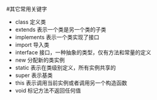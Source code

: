 #其它常用关键字

- class	定义类
- extends	表示一个类是另一个类的子类
- implements	表示一个类实现了接口
- import	导入类
- interface	接口，一种抽象的类型，仅有方法和常量的定义
- new	分配新的类实例
- static	表示在类级别定义，所有实例共享的
- super	表示基类
- this	表示调用当前实例或者调用另一个构造函数
- void	标记方法不返回任何值

